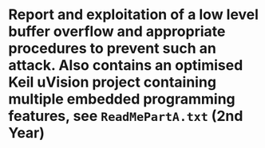 # Report and exploitation of a low level buffer overflow and appropriate procedures to prevent such an attack. Also contains an optimised Keil uVision project containing multiple embedded programming features, see `ReadMePartA.txt` (2nd Year)
